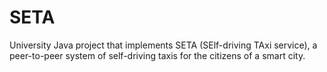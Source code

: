 # SETA
University Java project that implements SETA (SElf-driving TAxi service), a peer-to-peer system of self-driving taxis for the citizens of a smart city.
